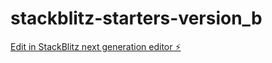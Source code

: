 # stackblitz-starters-version_b

[Edit in StackBlitz next generation editor ⚡️](https://stackblitz.com/~/github.com/ahhhalllrigthythen/stackblitz-starters-version_b)